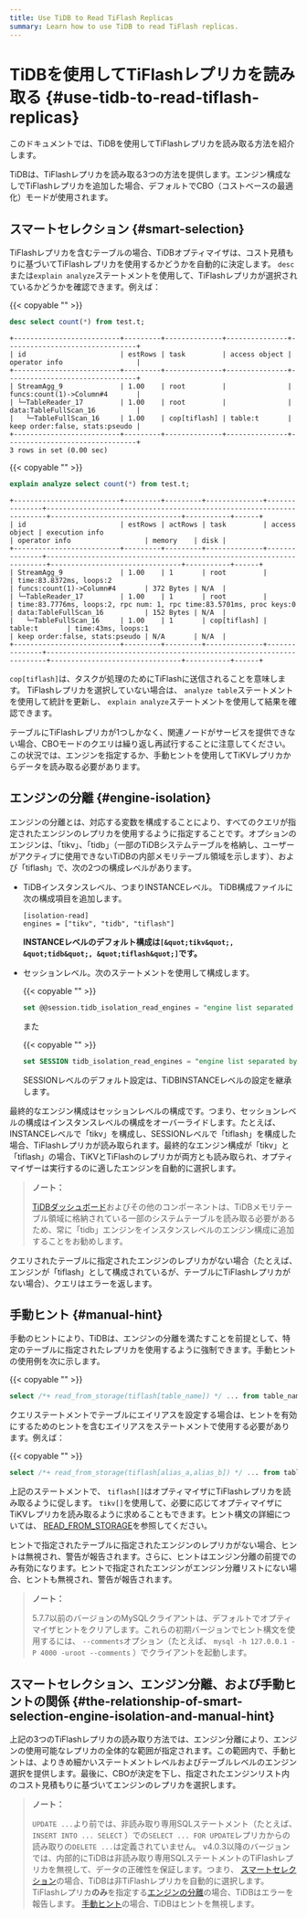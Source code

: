 ```yaml
---
title: Use TiDB to Read TiFlash Replicas
summary: Learn how to use TiDB to read TiFlash replicas.
---
```


# TiDBを使用してTiFlashレプリカを読み取る {#use-tidb-to-read-tiflash-replicas}

このドキュメントでは、TiDBを使用してTiFlashレプリカを読み取る方法を紹介します。

TiDBは、TiFlashレプリカを読み取る3つの方法を提供します。エンジン構成なしでTiFlashレプリカを追加した場合、デフォルトでCBO（コストベースの最適化）モードが使用されます。

## スマートセレクション {#smart-selection}

TiFlashレプリカを含むテーブルの場合、TiDBオプティマイザは、コスト見積もりに基づいてTiFlashレプリカを使用するかどうかを自動的に決定します。 `desc`または`explain analyze`ステートメントを使用して、TiFlashレプリカが選択されているかどうかを確認できます。例えば：

{{< copyable "" >}}

```sql
desc select count(*) from test.t;
```

```
+--------------------------+---------+--------------+---------------+--------------------------------+
| id                       | estRows | task         | access object | operator info                  |
+--------------------------+---------+--------------+---------------+--------------------------------+
| StreamAgg_9              | 1.00    | root         |               | funcs:count(1)->Column#4       |
| └─TableReader_17         | 1.00    | root         |               | data:TableFullScan_16          |
|   └─TableFullScan_16     | 1.00    | cop[tiflash] | table:t       | keep order:false, stats:pseudo |
+--------------------------+---------+--------------+---------------+--------------------------------+
3 rows in set (0.00 sec)
```

{{< copyable "" >}}

```sql
explain analyze select count(*) from test.t;
```

```
+--------------------------+---------+---------+--------------+---------------+----------------------------------------------------------------------+--------------------------------+-----------+------+
| id                       | estRows | actRows | task         | access object | execution info                                                       | operator info                  | memory    | disk |
+--------------------------+---------+---------+--------------+---------------+----------------------------------------------------------------------+--------------------------------+-----------+------+
| StreamAgg_9              | 1.00    | 1       | root         |               | time:83.8372ms, loops:2                                              | funcs:count(1)->Column#4       | 372 Bytes | N/A  |
| └─TableReader_17         | 1.00    | 1       | root         |               | time:83.7776ms, loops:2, rpc num: 1, rpc time:83.5701ms, proc keys:0 | data:TableFullScan_16          | 152 Bytes | N/A  |
|   └─TableFullScan_16     | 1.00    | 1       | cop[tiflash] | table:t       | time:43ms, loops:1                                                   | keep order:false, stats:pseudo | N/A       | N/A  |
+--------------------------+---------+---------+--------------+---------------+----------------------------------------------------------------------+--------------------------------+-----------+------+
```

`cop[tiflash]`は、タスクが処理のためにTiFlashに送信されることを意味します。 TiFlashレプリカを選択していない場合は、 `analyze table`ステートメントを使用して統計を更新し、 `explain analyze`ステートメントを使用して結果を確認できます。

テーブルにTiFlashレプリカが1つしかなく、関連ノードがサービスを提供できない場合、CBOモードのクエリは繰り返し再試行することに注意してください。この状況では、エンジンを指定するか、手動ヒントを使用してTiKVレプリカからデータを読み取る必要があります。

## エンジンの分離 {#engine-isolation}

エンジンの分離とは、対応する変数を構成することにより、すべてのクエリが指定されたエンジンのレプリカを使用するように指定することです。オプションのエンジンは、「tikv」、「tidb」（一部のTiDBシステムテーブルを格納し、ユーザーがアクティブに使用できないTiDBの内部メモリテーブル領域を示します）、および「tiflash」で、次の2つの構成レベルがあります。

-   TiDBインスタンスレベル、つまりINSTANCEレベル。 TiDB構成ファイルに次の構成項目を追加します。

    ```
    [isolation-read]
    engines = ["tikv", "tidb", "tiflash"]
    ```

    **INSTANCEレベルのデフォルト構成は`[&quot;tikv&quot;, &quot;tidb&quot;, &quot;tiflash&quot;]`です。**

-   セッションレベル。次のステートメントを使用して構成します。

    {{< copyable "" >}}

    ```sql
    set @@session.tidb_isolation_read_engines = "engine list separated by commas";
    ```

    また

    {{< copyable "" >}}

    ```sql
    set SESSION tidb_isolation_read_engines = "engine list separated by commas";
    ```

    SESSIONレベルのデフォルト設定は、TiDBINSTANCEレベルの設定を継承します。

最終的なエンジン構成はセッションレベルの構成です。つまり、セッションレベルの構成はインスタンスレベルの構成をオーバーライドします。たとえば、INSTANCEレベルで「tikv」を構成し、SESSIONレベルで「tiflash」を構成した場合、TiFlashレプリカが読み取られます。最終的なエンジン構成が「tikv」と「tiflash」の場合、TiKVとTiFlashのレプリカが両方とも読み取られ、オプティマイザーは実行するのに適したエンジンを自動的に選択します。

> **ノート：**
>
> [TiDBダッシュボード](/dashboard/dashboard-intro.md)およびその他のコンポーネントは、TiDBメモリテーブル領域に格納されている一部のシステムテーブルを読み取る必要があるため、常に「tidb」エンジンをインスタンスレベルのエンジン構成に追加することをお勧めします。

クエリされたテーブルに指定されたエンジンのレプリカがない場合（たとえば、エンジンが「tiflash」として構成されているが、テーブルにTiFlashレプリカがない場合）、クエリはエラーを返します。

## 手動ヒント {#manual-hint}

手動のヒントにより、TiDBは、エンジンの分離を満たすことを前提として、特定のテーブルに指定されたレプリカを使用するように強制できます。手動ヒントの使用例を次に示します。

{{< copyable "" >}}

```sql
select /*+ read_from_storage(tiflash[table_name]) */ ... from table_name;
```

クエリステートメントでテーブルにエイリアスを設定する場合は、ヒントを有効にするためのヒントを含むエイリアスをステートメントで使用する必要があります。例えば：

{{< copyable "" >}}

```sql
select /*+ read_from_storage(tiflash[alias_a,alias_b]) */ ... from table_name_1 as alias_a, table_name_2 as alias_b where alias_a.column_1 = alias_b.column_2;
```

上記のステートメントで、 `tiflash[]`はオプティマイザにTiFlashレプリカを読み取るように促します。 `tikv[]`を使用して、必要に応じてオプティマイザにTiKVレプリカを読み取るように求めることもできます。ヒント構文の詳細については、 [READ_FROM_STORAGE](/optimizer-hints.md#read_from_storagetiflasht1_name--tl_name--tikvt2_name--tl_name-)を参照してください。

ヒントで指定されたテーブルに指定されたエンジンのレプリカがない場合、ヒントは無視され、警告が報告されます。さらに、ヒントはエンジン分離の前提でのみ有効になります。ヒントで指定されたエンジンがエンジン分離リストにない場合、ヒントも無視され、警告が報告されます。

> **ノート：**
>
> 5.7.7以前のバージョンのMySQLクライアントは、デフォルトでオプティマイザヒントをクリアします。これらの初期バージョンでヒント構文を使用するには、 `--comments`オプション（たとえば、 `mysql -h 127.0.0.1 -P 4000 -uroot --comments` ）でクライアントを起動します。

## スマートセレクション、エンジン分離、および手動ヒントの関係 {#the-relationship-of-smart-selection-engine-isolation-and-manual-hint}

上記の3つのTiFlashレプリカの読み取り方法では、エンジン分離により、エンジンの使用可能なレプリカの全体的な範囲が指定されます。この範囲内で、手動ヒントは、よりきめ細かいステートメントレベルおよびテーブルレベルのエンジン選択を提供します。最後に、CBOが決定を下し、指定されたエンジンリスト内のコスト見積もりに基づいてエンジンのレプリカを選択します。

> **ノート：**
>
> `UPDATE ...`より前では、非読み取り専用SQLステートメント（たとえば、 `INSERT INTO ... SELECT` ）での`SELECT ... FOR UPDATE`レプリカからの読み取りの`DELETE ...`は定義されていません。 v4.0.3以降のバージョンでは、内部的にTiDBは非読み取り専用SQLステートメントのTiFlashレプリカを無視して、データの正確性を保証します。つまり、 [スマートセレクション](#smart-selection)の場合、TiDBは非TiFlashレプリカを自動的に選択します。 TiFlashレプリカ**のみ**を指定する[エンジンの分離](#engine-isolation)の場合、TiDBはエラーを報告します。 [手動ヒント](#manual-hint)の場合、TiDBはヒントを無視します。
